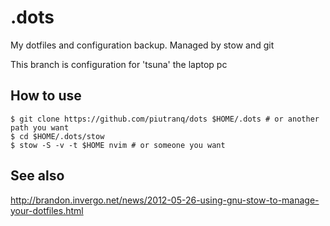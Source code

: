 # .dots
My dotfiles and configuration backup. Managed by stow and git

This branch is configuration for 'tsuna' the laptop pc

## How to use
```
$ git clone https://github.com/piutranq/dots $HOME/.dots # or another path you want
$ cd $HOME/.dots/stow
$ stow -S -v -t $HOME nvim # or someone you want
```

## See also
http://brandon.invergo.net/news/2012-05-26-using-gnu-stow-to-manage-your-dotfiles.html
